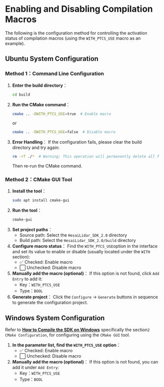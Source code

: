 # Enabling and Disabling Compilation Macros
The following is the configuration method for controlling the activation status of compilation macros (using the `WITH_PTCS_USE` macro as an example).

## Ubuntu System Configuration
### Method 1：Command Line Configuration
1. **Enter the build directory**：  
    ```bash
    cd build
    ```
2. **Run the CMake command**：  
    ```bash
    cmake .. -DWITH_PTCS_USE=true  # Enable macro
    ```
    or
    ```bash
    cmake .. -DWITH_PTCS_USE=false  # Disable macro
    ```
3. **Error Handling**：
    If the configuration fails, please clear the build directory and try again:
    ```bash
    rm -rf ./*  # Warning: This operation will permanently delete all files in the build directory
    ```
    Then re-run the CMake command.

### Method 2：CMake GUI Tool
1. **Install the tool**： 
    ```bash
    sudo apt install cmake-gui
    ```
2. **Run the tool**：
    ```bash
    cmake-gui
    ```
3. **Set project paths**：
    - Source path: Select the `HesaiLidar_SDK_2.0` directory
    - Build path: Select the `HesaiLidar_SDK_2.0/build` directory
4. **Configure macro status**：
    Find the `WITH_PTCS_USE`option in the interface and set its value to enable or disable (usually located under the `WITH` section):
    - ✅ Checked: Enable macro
    - ⬜ Unchecked: Disable macro
5. **Manually add the macro (optional)**：
    If this option is not found, click `Add Entry` to add it:
    - Key：`WITH_PTCS_USE`
    - Type：`BOOL`
6. **Generate project**：
    Click the `Configure` → `Generate` buttons in sequence to generate the configuration project.
 
## Windows System Configuration
Refer to **[How to Compile the SDK on Windows](../docs/compile_on_windows.md)** specifically the section`2 CMake Configuration`, for configuring using the `CMake GUI` tool.
1. **In the parameter list, find the `WITH_PTCS_USE` option**：
    - ✅ Checked: Enable macro
    - ⬜ Unchecked: Disable macro
2. **Manually add the macro (optional)**：
    If this option is not found, you can add it under `Add Entry`:
    - Key：`WITH_PTCS_USE`
    - Type：`BOOL`